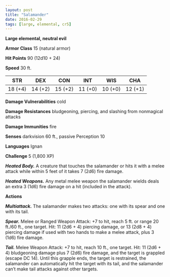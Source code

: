 ```yaml
---
layout: post
title: "Salamander"
date: 2016-02-29
tags: [large, elemental, cr5]
---
```


**Large elemental, neutral evil**

**Armor Class** 15 (natural armor)

**Hit Points** 90 (12d10 + 24)

**Speed** 30 ft.

|   STR   |   DEX   |   CON   |   INT   |   WIS   |   CHA   |
|:-----:|:-----:|:-----:|:-----:|:-----:|:-----:|
| 18 (+4) | 14 (+2) | 15 (+2) | 11 (+0) | 10 (+0) | 12 (+1) |



**Damage Vulnerabilities** cold 

**Damage Resistances** bludgeoning, piercing, and slashing from nonmagical attacks 

**Damage Immunities** fire 

**Senses** darkvision 60 ft., passive Perception 10 

**Languages** Ignan 

**Challenge** 5 (1,800 XP)

***Heated Body.*** A creature that touches the salamander or hits it with a melee attack while within 5 feet of it takes 7 (2d6) fire damage. 

***Heated Weapons.*** Any metal melee weapon the salamander wields deals an extra 3 (1d6) fire damage on a hit (included in the attack). 

**Actions**

***Multiattack.*** The salamander makes two attacks: one with its spear and one with its tail. 

***Spear.*** Melee or Ranged Weapon Attack: +7 to hit, reach 5 ft. or range 20 ft./60 ft., one target. Hit: 11 (2d6 + 4) piercing damage, or 13 (2d8 + 4) piercing damage if used with two hands to make a melee attack, plus 3 (1d6) fire damage. 

***Tail.*** Melee Weapon Attack: +7 to hit, reach 10 ft., one target. Hit: 11 (2d6 + 4) bludgeoning damage plus 7 (2d6) fire damage, and the target is grappled (escape DC 14). Until this grapple ends, the target is restrained, the salamander can automatically hit the target with its tail, and the salamander can’t make tail attacks against other targets.
